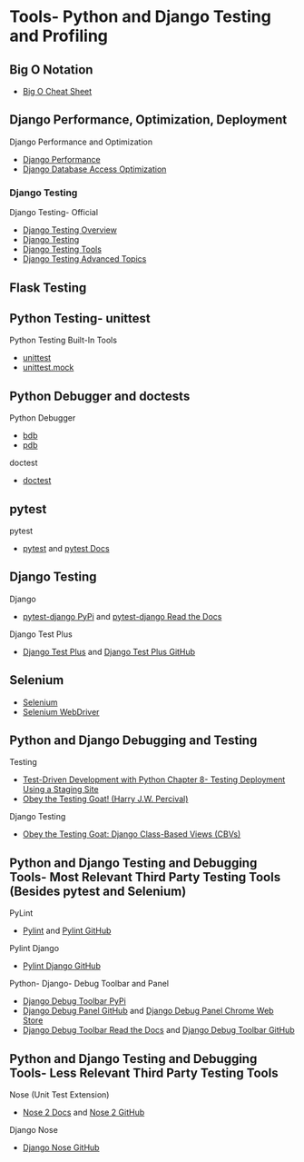 # Tools- Python and Django Testing and Profiling

<!--
tox
https://twitter.com/avallbona/status/1270755378654064641 | underdog on Twitter: "the --devenv command option https://t.co/l0ZU3C9vtP is a game changer feature, added recently by @codewithanthony #kudos" / Twitter

https://lukeplant.me.uk/blog/posts/test-smarter-not-harder/ | Test smarter, not harder - lukeplant.me.uk

https://pypi.org/project/pep8/ | pep8 · PyPI
https://launchpad.net/pyflakes/ | Pyflakes in Launchpad
https://pypi.org/project/flake8/ | flake8 · PyPI

Test plugins
https://github.com/pytest-dev/pytest-bdd | pytest-dev/pytest-bdd: BDD library for the py.test runner
https://pypi.python.org/pypi/pytest-xdist | pytest-xdist 1.20.1 : Python Package Index
https://talkpython.fm/episodes/show/267/15-amazing-pytest-plugins | Episode #267 15 amazing pytest plugins - [Talk Python To Me Podcast]

https://boto3.readthedocs.io/en/latest/index.html

state behavior versus behavior verification
https://en.wikipedia.org/wiki/Mock_object#Use_in_test-driven_development

"Write integration tests for all pieces of code where you either serialize or deserialize data. This happens more often than you might think. Think about:

Calls to your services' REST API
Reading from and writing to databases
Calling other application's APIs
Reading from and writing to queues
Writing to the filesystem"
-->


<!--
http://docs.python-guide.org/en/latest/writing/tests/ | Testing Your Code — The Hitchhiker's Guide to Python

https://www.hillelwayne.com/talks/beyond-unit-tests/
https://www.youtube.com/watch?v=MYucYon2-lk

https://pyvideo.org/pyohio-2019/adopt-a-pytest.html

DjangoCon Keynote by Ana
-->

<!--
https://pythontesting.net/framework/pytest/pytest-introduction/

https://pythontesting.net/agile/test-first-programming/
http://www.extremeprogramming.org/rules/testfirst.html
https://martinfowler.com/bliki/SelfTestingCode.html
https://martinfowler.com/bliki/TestDrivenDevelopment.html
https://learntdd.in/concepts.html

https://en.wikipedia.org/wiki/Scenario_testing
https://martinfowler.com/articles/mocksArentStubs.html
https://thoughtbot.com/blog/i-mock-your-fixtures-too
-->

<!--
https://hynek.me/articles/document-your-tests/

Django Testing
https://www.b-list.org/weblog/2017/apr/03/testing-django-apps/ | Let's talk about testing Django apps
https://lincolnloop.com/blog/using-setuppy-your-django-project/ | Using setup.py in Your (Django) Project | Lincoln Loop
https://www.ericholscher.com/blog/2009/jun/29/enable-setuppy-test-your-django-apps/ | Enable setup.py test in your Django apps — Eric Holscher - Surfing in Kansas
-->


## Big O Notation

* [Big O Cheat Sheet](http://www.bigocheatsheet.com)

## Django Performance, Optimization, Deployment

Django Performance and Optimization
* [Django Performance](https://docs.djangoproject.com/en/dev/topics/performance)
* [Django Database Access Optimization](https://docs.djangoproject.com/en/dev/topics/db/optimization)

<!--
Talks

Automation Panda

Beyond Unit Tests
https://www.youtube.com/watch?v=Z9ghRBEgnps&t=257s
https://github.com/AndyLPK247/djangocon-2019-web-ui-testing

https://2018.pygotham.org/talks/egad-how-do-we-start-writing-better-tests/ | Egad! How Do We Start Writing (Better) Tests? - PyGotham 2018
https://automationpanda.com/2018/08/02/egad-how-do-we-start-writing-better-tests/ | EGAD! How Do We Start Writing (Better) Tests? | Automation Panda
https://www.youtube.com/watch?v=z0XC0tGGFXI | Egad! How Do We Start Writing Better Tests? - YouTube
https://twitter.com/AutomationPanda/status/1048275359303708673

https://github.com/AndyLPK247/python-testing-101 | AndyLPK247/python-testing-101: Example projects for the Python Testing 101 series from Automation Panda

https://twitter.com/AutomationPanda/status/1141585091908575232 | “Pandy” Knight on Twitter: "Cool! Thanks. Let me know if you have questions.… "

https://twitter.com/AutomationPanda/status/1023346925771345920
BDD
https://twitter.com/AutomationPanda/status/1061393338165837825
-->

<!--
https://testautomationu.applitools.com/ | Test Automation University | Applitools
https://testautomationu.applitools.com/unit-testing/ | Overview
https://testautomationu.applitools.com/python-tutorial/
https://testautomationu.applitools.com/learningpaths.html?id=web-ui-python-path
https://testautomationu.applitools.com/selenium-webdriver-python-tutorial/ | Selenium WebDriver with Python

Testing pyramid
https://automationpanda.com/2018/08/01/the-testing-pyramid/

Sites
* [Automation Panda](https://automationpanda.com)
https://twitter.com/AutomationPanda | Automation Panda (@AutomationPanda) | Twitter
https://automationpanda.com/python/
https://automationpanda.com/2017/03/14/python-testing-101-pytest/ | Python Testing 101: pytest | Automation Panda
https://automationpanda.com/bdd/
https://automationpanda.com/tag/development/

https://automationpanda.com/2020/07/28/mentoring-software-testers/ | Mentoring Software Testers | Automation Panda

https://testdriven.io/ | Test Driven Development Courses

Real Python
https://realpython.com/pytest-python-testing/ | Effective Python Testing With Pytest – Real Python
https://realpython.com/pytest-python-testing/#fixtures-managing-state-and-dependencies | Effective Python Testing With Pytest – Real Python
https://realpython.com/lessons/assertions-and-tryexcept/ | Assertions and Try/Except – Real Python
https://dbader.org/blog/python-assert-tutorial | Assert Statements in Python – dbader.org

Django/pytest
https://realpython.com/django-pytest-fixtures/ | How to Provide Test Fixtures for Django Models in Pytest – Real Python

Brian Okken
http://pythontesting.net/start-here/
-->


<!--
Exceptions
https://docs.python.org/3/library/exceptions.html | Built-in Exceptions — Python 3.9.5 documentation

Assert
https://docs.python.org/3/reference/simple_stmts.html#the-assert-statement
-->

### Django Testing

Django Testing- Official
* [Django Testing Overview](https://docs.djangoproject.com/en/dev/topics/testing/overview)
* [Django Testing](https://docs.djangoproject.com/en/dev/topics/testing)
* [Django Testing Tools](https://docs.djangoproject.com/en/dev/topics/testing/tools)
* [Django Testing Advanced Topics](https://docs.djangoproject.com/en/dev/topics/testing/advanced)

<!--
https://docs.djangoproject.com/en/3.0/topics/testing/advanced/#using-different-testing-frameworks | Advanced testing topics | Django documentation | Django
https://docs.djangoproject.com/en/2.2/topics/testing/tools/#testcase | Testing tools | Django documentation | Django


https://docs.djangoproject.com/en/2.2/topics/testing/tools/#django.test.TransactionTestCase | Testing tools | Django documentation | Django
https://docs.djangoproject.com/en/3.0/topics/checks/ | System check framework | Django documentation | Django


https://docs.djangoproject.com/en/dev/internals/contributing/writing-code/javascript/#javascript-tests | JavaScript | Django documentation | Django
-->

## Flask Testing

<!--
Flask
https://github.com/pallets/flask/ | pallets/flask: The Python micro framework for building web applications.
https://github.com/pytest-dev/pytest-flask | pytest-dev/pytest-flask: A set of pytest fixtures to test Flask applications
-->

## Python Testing- unittest

Python Testing Built-In Tools
* [unittest](https://docs.python.org/3/library/unittest.html)
* [unittest.mock](https://docs.python.org/3/library/unittest.mock.html)

<!--
https://docs.python.org/3/library/unittest.html#unittest.TestCase | unittest — Unit testing framework — Python 3.8.1 documentation

https://docs.python.org/3/library/unittest.html#assert-methods
https://docs.python.org/3/library/unittest.html#unittest.TestCase.assertEqual | unittest — Unit testing framework — Python 3.8.1 documentation
https://docs.python.org/3/library/unittest.html#unittest.TestCase.assertNotEqual
https://docs.python.org/3/library/unittest.html#unittest.TestCase.assertRaises
-->

## Python Debugger and doctests

Python Debugger
* [bdb](https://docs.python.org/3/library/bdb.html)
* [pdb](https://docs.python.org/3/library/pdb.html)

doctest
* [doctest](https://docs.python.org/3/library/doctest.html)

## pytest

pytest 
* [pytest](http://pytest.org) and [pytest Docs](https://docs.pytest.org/en/latest)

<!--
https://github.com/pytest-dev/pytest | pytest-dev/pytest: The pytest framework makes it easy to write small tests, yet scales to support complex functional testing


https://github.com/seleniumbase/SeleniumBase | seleniumbase/SeleniumBase: ✅ Automate & test 10x faster with Selenium & pytest. Batteries included.

https://pytest-selenium.readthedocs.io/en/latest/user_guide.html


https://docs.pytest.org/en/latest/ | pytest: helps you write better programs — pytest documentation

https://docs.pytest.org/en/latest/contents.html#toc | Full pytest documentation — pytest documentation
https://docs.pytest.org/en/latest/reference.html | Reference — pytest documentation
https://docs.pytest.org/en/latest/getting-started.html | Installation and Getting Started — pytest documentation

https://docs.pytest.org/en/latest/goodpractices.html | Good Integration Practices — pytest documentation
https://docs.pytest.org/en/latest/unittest.html#unittest | unittest.TestCase Support — pytest documentation

https://docs.pytest.org/en/latest/example/parametrize.html
https://docs.pytest.org/en/latest/parametrize.html

https://docs.pytest.org/en/latest/assert.html#assert

Assert
https://www.mattcrampton.com/blog/a_list_of_all_python_assert_methods/
https://twitter.com/pytestdotorg/status/1101959314116210688 | pytest.org on Twitter: "Yes, memorize 30 methods' names and exactly how to call them....... Or learn the assert statement, pytest.raises, and the methods on the data structures you're already using. 🤷… https://t.co/wllbH3vDE3"
https://twitter.com/KokkasKostas/status/1100738165571244034 | Kostas Kokkas on Twitter: "List of assertions used in Python unittesting: https://t.co/BbtOvEKXQ7 #pytest #unittest #DataScience #DataAnalytics #python"
-->

## Django Testing

Django
* [pytest-django PyPi](https://pypi.python.org/pypi/pytest-django) and [pytest-django Read the Docs](http://pytest-django.readthedocs.org)

Django Test Plus
* [Django Test Plus](http://django-test-plus.readthedocs.io) and [Django Test Plus GitHub](https://github.com/revsys/django-test-plus)

<!--
https://pytest-django.readthedocs.io/en/latest/database.html | Database creation/re-use — pytest-django documentation

https://readthedocs.org/projects/pytest-django/downloads/pdf/latest/

Important
https://django-test-plus.readthedocs.io/en/latest/usage.html | Usage — django-test-plus 1.0.9 documentation

https://www.revsys.com/tidbits/pytest-support-django-test-plus/ | pytest support for django-test-plus

pytest Books
https://automationpanda.com/2018/09/17/book-review-python-testing-with-pytest/ | Book Review: Python Testing with pytest | Automation Panda
https://www.packtpub.com/web-development/pytest-quick-start-guide
https://pragprog.com/book/bopytest/python-testing-with-pytest | Python Testing with pytest: Simple, Rapid, Effective, and Scalable by Brian Okken | The Pragmatic Bookshelf

https://github.com/augustogoulart/awesome-pytest | augustogoulart/awesome-pytest: A curated list of awesome pytest resources

Test Anything Protocol
https://en.wikipedia.org/wiki/Test_Anything_Protocol
https://twitter.com/mblayman/status/1222200715570970624 | Matt Layman on Twitter: "I released a new version of pytest-tap today that let's you use the Test Anything Protocol (TAP) for #pytest. This version drops support for Python 2. https://t.co/Mm7fKz0Gfg" / Twitter
-->

<!--
Automation Panda

Property
https://hypothesis.readthedocs.io/en/latest/
https://github.com/HypothesisWorks/hypothesis| HypothesisWorks/hypothesis: Hypothesis is a powerful, flexible, and easy to use library for property-based testing.

BDD
https://automationpanda.com/2017/02/04/bdd-101-frameworks/ | BDD 101: Frameworks | Automation Panda
https://github.com/behave/behave | behave/behave: BDD, Python style.
https://cucumber.io/ | Cucumber
https://github.com/cucumber/gherkin-python
-->

<!--
Other Tools

https://pypi.org/project/pytest-freezegun/ | pytest-freezegun · PyPI
https://github.com/spulec/freezegun | spulec/freezegun: Let your Python tests travel through time

https://factoryboy.readthedocs.io/en/latest/ | factory_boy — Factory Boy latest documentation
https://faker.readthedocs.io/en/master/providers/faker.providers.address.html | faker.providers.address — Faker 4.1.2 documentation
https://faker.readthedocs.io/en/master/ | Welcome to Faker’s documentation! — Faker 4.1.2 documentation
https://pypi.org/project/django-faker/ | django-faker · PyPI
-->

## Selenium

* [Selenium](http://www.seleniumhq.org)
* [Selenium WebDriver](https://www.seleniumhq.org/projects/webdriver/)

<!--
Test automation
https://en.wikipedia.org/wiki/Headless_browser

https://martinfowler.com/bliki/PageObject.html
https://selenium-python.readthedocs.io/page-objects.html
https://github.com/SeleniumHQ/selenium/wiki/PageObjects
https://github.com/SeleniumHQ/selenium/wiki/Design-Patterns

https://pypi.org/project/selenium/ | selenium · PyPI
https://github.com/SeleniumHQ/selenium/tree/master/py/selenium/webdriver | selenium/py/selenium/webdriver at master · SeleniumHQ/selenium
-->

## Python and Django Debugging and Testing

Testing
* [Test-Driven Development with Python Chapter 8- Testing Deployment Using a Staging Site](http://chimera.labs.oreilly.com/books/1234000000754/ch08.html#_tdd_and_the_danger_areas_of_deployment) 
* [Obey the Testing Goat! (Harry J.W. Percival)](https://www.obeythetestinggoat.com)

Django Testing
* [Obey the Testing Goat: Django Class-Based Views (CBVs)](https://www.obeythetestinggoat.com/book/appendix_Django_Class-Based_Views.html)

<!--
Python- Books- O'Reilly Test-Driven Development with Python and Selenium

https://www.obeythetestinggoat.com/book/appendix_bdd.html | Behaviour-Driven Development (BDD)
https://www.obeythetestinggoat.com/book/chapter_unit_test_first_view.html | Testing a Simple Home Page with Unit Tests

https://www.obeythetestinggoat.com/using-the-built-in-views-and-forms-for-new-user-registration-in-django.html | Obey the Testing Goat!
-->

## Python and Django Testing and Debugging Tools- Most Relevant Third Party Testing Tools (Besides pytest and Selenium)

PyLint
* [Pylint](https://www.pylint.org) and [Pylint GitHub](https://github.com/PyCQA/pylint)

Pylint Django
* [Pylint Django GitHub](https://github.com/PyCQA/pylint-django)

Python- Django- Debug Toolbar and Panel
* [Django Debug Toolbar PyPi](https://pypi.python.org/pypi/django-debug-toolbar) 
* [Django Debug Panel GitHub](https://github.com/recamshak/django-debug-panel) and [Django Debug Panel Chrome Web Store](https://chrome.google.com/webstore/detail/django-debug-panel/nbiajhhibgfgkjegbnflpdccejocmbbn)
* [Django Debug Toolbar Read the Docs](http://django-debug-toolbar.readthedocs.org) and [Django Debug Toolbar GitHub](https://github.com/jazzband/django-debug-toolbar)

## Python and Django Testing and Debugging Tools- Less Relevant Third Party Testing Tools

Nose (Unit Test Extension)
* [Nose 2 Docs](https://docs.nose2.io) and [Nose 2 GitHub](https://github.com/nose-devs/nose2)

Django Nose
* [Django Nose GitHub](https://github.com/django-nose/django-nose)
